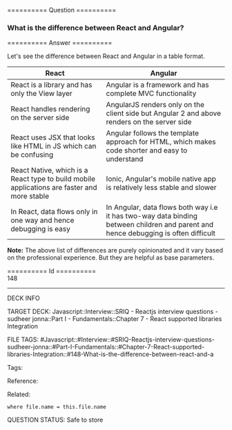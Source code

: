 ========== Question ==========  

### What is the difference between React and Angular?  

========== Answer ==========  

Let's see the difference between React and Angular in a table format.

| React                                                                                       | Angular                                                                                                                            |
| ------------------------------------------------------------------------------------------- | ---------------------------------------------------------------------------------------------------------------------------------- |
| React is a library and has only the View layer                                              | Angular is a framework and has complete MVC functionality                                                                          |
| React handles rendering on the server side                                                  | AngularJS renders only on the client side but Angular 2 and above renders on the server side                                       |
| React uses JSX that looks like HTML in JS which can be confusing                            | Angular follows the template approach for HTML, which makes code shorter and easy to understand                                    |
| React Native, which is a React type to build mobile applications are faster and more stable | Ionic, Angular's mobile native app is relatively less stable and slower                                                            |
| In React, data flows only in one way and hence debugging is easy                            | In Angular, data flows both way i.e it has two-way data binding between children and parent and hence debugging is often difficult |

**Note:** The above list of differences are purely opinionated and it vary based on the professional experience. But they are helpful as base parameters.

========== Id ==========  
148

---

DECK INFO

TARGET DECK: Javascript::Interview::SRIQ - Reactjs interview questions - sudheer jonna::Part I - Fundamentals::Chapter 7 - React supported libraries Integration

FILE TAGS: #Javascript::#Interview::#SRIQ-Reactjs-interview-questions-sudheer-jonna::#Part-I-Fundamentals::#Chapter-7-React-supported-libraries-Integration::#148-What-is-the-difference-between-react-and-a

Tags:

Reference:

Related:

```dataview
where file.name = this.file.name
```
QUESTION STATUS: Safe to store
